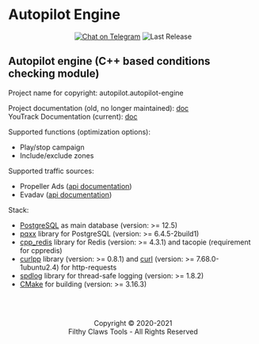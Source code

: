 # Autopilot Engine

<p align="center">
<a href="https://t.me/alcatraz_rm"><img src="https://img.shields.io/badge/Telegram Chat-@alcatraz_rm-2CA5E0.svg?logo=telegram&style=for-the-badge" alt="Chat on Telegram"/></a>
<img src="https://img.shields.io/badge/version-v.1.0.0_alpha.133-green?style=for-the-badge" alt="Last Release"/>
</p>

## Autopilot engine (C++ based conditions checking module)
Project name for copyright: autopilot.autopilot-engine

Project documentation (old, no longer maintained): [doc](https://docs.google.com/document/d/1Z79HDBINUZZ2xw2-kPKdatbatP-Nh94qgwU8WsKzlEI/edit)
<br>
YouTrack Documentation (current): [doc](https://fcteam.myjetbrains.com/youtrack/articles/FCTOOLSDEV-A-2/%D0%90%D0%B2%D1%82%D0%BE%D0%BF%D0%B8%D0%BB%D0%BE%D1%82---%D0%B8%D0%BD%D1%84%D0%BE%D1%80%D0%BC%D0%B0%D1%86%D0%B8%D1%8F) 

Supported functions (optimization options):
* Play/stop campaign
* Include/exclude zones

Supported traffic sources:
* Propeller Ads ([api documentation](https://ssp-api.propellerads.com/v5/docs/#/))
* Evadav ([api documentation](https://evadav.com/docs/api#/))

Stack:
* [PostgreSQL](https://www.postgresql.org/) as main database (version: >= 12.5)
* [pqxx](http://pqxx.org/development/libpqxx/) library for PostgreSQL (version: >= 6.4.5-2build1)
* [cpp_redis](https://github.com/cpp-redis/cpp_redis) library for Redis (version: >= 4.3.1) and tacopie (requirement for cppredis)
* [curlpp](http://www.curlpp.org/) library (version: >= 0.8.1) and [curl](https://curl.se/) (version: >= 7.68.0-1ubuntu2.4) for http-requests
* [spdlog](https://github.com/gabime/spdlog) library for thread-safe logging (version: >= 1.8.2)
* [CMake](https://cmake.org/) for building (version: >= 3.16.3)

<br>
<br>
<p align="center">
Copyright © 2020-2021
<br>
Filthy Claws Tools - All Rights Reserved
</p>
